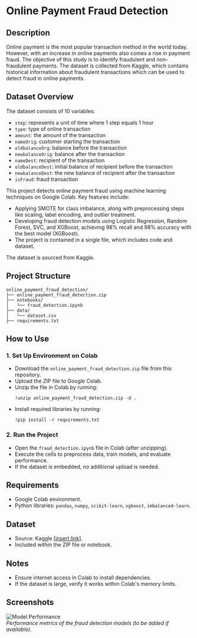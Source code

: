 # Online Payment Fraud Detection

## Description
Online payment is the most popular transaction method in the world today. However, with an increase in online payments also comes a rise in payment fraud. The objective of this study is to identify fraudulent and non-fraudulent payments. The dataset is collected from Kaggle, which contains historical information about fraudulent transactions which can be used to detect fraud in online payments.

## Dataset Overview
The dataset consists of 10 variables:

- `step`: represents a unit of time where 1 step equals 1 hour
- `type`: type of online transaction
- `amount`: the amount of the transaction
- `nameOrig`: customer starting the transaction
- `oldbalanceOrg`: balance before the transaction
- `newbalanceOrig`: balance after the transaction
- `nameDest`: recipient of the transaction
- `oldbalanceDest`: initial balance of recipient before the transaction
- `newbalanceDest`: the new balance of recipient after the transaction
- `isFraud`: fraud transaction

This project detects online payment fraud using machine learning techniques on Google Colab. Key features include:
- Applying SMOTE for class imbalance, along with preprocessing steps like scaling, label encoding, and outlier treatment.
- Developing fraud detection models using Logistic Regression, Random Forest, SVC, and XGBoost, achieving 98% recall and 98% accuracy with the best model (XGBoost).
- The project is contained in a single file, which includes code and dataset.

The dataset is sourced from Kaggle.

## Project Structure
```
online_payment_fraud_detection/
├── online_payment_fraud_detection.zip  
├── notebooks/                         
│   └── fraud_detection.ipynb
├── data/                            
│   └── dataset.csv
├── requirements.txt                 
```

## How to Use
### 1. Set Up Environment on Colab
- Download the `online_payment_fraud_detection.zip` file from this repository.
- Upload the ZIP file to Google Colab.
- Unzip the file in Colab by running:
  ```
  !unzip online_payment_fraud_detection.zip -d .
  ```
- Install required libraries by running:
  ```
  !pip install -r requirements.txt
  ```

### 2. Run the Project
- Open the `fraud_detection.ipynb` file in Colab (after unzipping).
- Execute the cells to preprocess data, train models, and evaluate performance.
- If the dataset is embedded, no additional upload is needed.

## Requirements
- Google Colab environment.
- Python libraries: `pandas`, `numpy`, `scikit-learn`, `xgboost`, `imbalanced-learn`.

## Dataset
- Source: Kaggle [[insert link](https://www.kaggle.com/code/seuwenfei/online-payment-fraud-detection/input)].
- Included within the ZIP file or notebook.

## Notes
- Ensure internet access in Colab to install dependencies.
- If the dataset is large, verify it works within Colab's memory limits.

## Screenshots
![Model Performance](screenshots/model_performance.png)  
*Performance metrics of the fraud detection models (to be added if available).*


